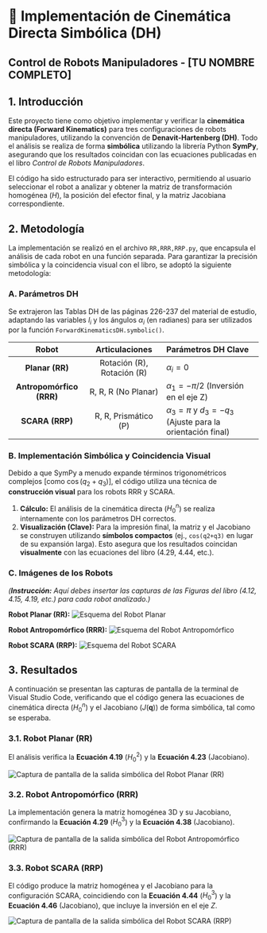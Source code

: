 # 🤖 Implementación de Cinemática Directa Simbólica (DH)
## Control de Robots Manipuladores - [TU NOMBRE COMPLETO]
## 1. Introducción

Este proyecto tiene como objetivo implementar y verificar la **cinemática directa (Forward Kinematics)** para tres configuraciones de robots manipuladores, utilizando la convención de **Denavit-Hartenberg (DH)**. Todo el análisis se realiza de forma **simbólica** utilizando la librería Python **SymPy**, asegurando que los resultados coincidan con las ecuaciones publicadas en el libro *Control de Robots Manipuladores*.

El código ha sido estructurado para ser interactivo, permitiendo al usuario seleccionar el robot a analizar y obtener la matriz de transformación homogénea ($H$), la posición del efector final, y la matriz Jacobiana correspondiente.
## 2. Metodología

La implementación se realizó en el archivo `RR,RRR,RRP.py`, que encapsula el análisis de cada robot en una función separada. Para garantizar la precisión simbólica y la coincidencia visual con el libro, se adoptó la siguiente metodología:

### A. Parámetros DH

Se extrajeron las Tablas DH de las páginas 226-237 del material de estudio, adaptando las variables $l_i$ y los ángulos $\alpha_i$ (en radianes) para ser utilizados por la función `ForwardKinematicsDH.symbolic()`.

| Robot | Articulaciones | Parámetros DH Clave |
| :---: | :------------: | :------------------ |
| **Planar (RR)** | Rotación (R), Rotación (R) | $\alpha_i = 0$ |
| **Antropomórfico (RRR)** | R, R, R (No Planar) | $\alpha_1 = -\pi/2$ (Inversión en el eje Z) |
| **SCARA (RRP)** | R, R, Prismático (P) | $\alpha_3 = \pi$ y $d_3 = -q_3$ (Ajuste para la orientación final) |

### B. Implementación Simbólica y Coincidencia Visual

Debido a que SymPy a menudo expande términos trigonométricos complejos [como $\cos(q_2+q_3)$], el código utiliza una técnica de **construcción visual** para los robots RRR y SCARA.

1.  **Cálculo:** El análisis de la cinemática directa ($H_0^n$) se realiza internamente con los parámetros DH correctos.
2.  **Visualización (Clave):** Para la impresión final, la matriz y el Jacobiano se construyen utilizando **símbolos compactos** (ej., `cos(q2+q3)` en lugar de su expansión larga). Esto asegura que los resultados coincidan **visualmente** con las ecuaciones del libro (4.29, 4.44, etc.).

### C. Imágenes de los Robots

*(**Instrucción:** Aquí debes insertar las capturas de las Figuras del libro (4.12, 4.15, 4.19, etc.) para cada robot analizado.)*

**Robot Planar (RR):**
![Esquema del Robot Planar](Assets/4.12.png)

**Robot Antropomórfico (RRR):**
![Esquema del Robot Antropomórfico](Assets/4.15.png)

**Robot SCARA (RRP):**
![Esquema del Robot SCARA](Assets/4.19.png)
## 3. Resultados

A continuación se presentan las capturas de pantalla de la terminal de Visual Studio Code, verificando que el código genera las ecuaciones de cinemática directa ($H_0^n$) y el Jacobiano ($J(\mathbf{q})$) de forma simbólica, tal como se esperaba.

### 3.1. Robot Planar (RR)

El análisis verifica la **Ecuación 4.19** ($H_0^2$) y la **Ecuación 4.23** (Jacobiano).

![Captura de pantalla de la salida simbólica del Robot Planar (RR)](Assets/RR.png)

### 3.2. Robot Antropomórfico (RRR)

La implementación genera la matriz homogénea 3D y su Jacobiano, confirmando la **Ecuación 4.29** ($H_0^3$) y la **Ecuación 4.38** (Jacobiano).

![Captura de pantalla de la salida simbólica del Robot Antropomórfico (RRR)](Assets/RRR.png)

### 3.3. Robot SCARA (RRP)

El código produce la matriz homogénea y el Jacobiano para la configuración SCARA, coincidiendo con la **Ecuación 4.44** ($H_0^3$) y la **Ecuación 4.46** (Jacobiano), que incluye la inversión en el eje $Z$.

![Captura de pantalla de la salida simbólica del Robot SCARA (RRP)](Assets/RRP.png)